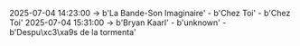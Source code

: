 2025-07-04 14:23:00 -> b'La Bande-Son Imaginaire' - b'Chez Toi' - b'Chez Toi'
2025-07-04 15:31:00 -> b'Bryan Kaarl' - b'unknown' - b'Despu\xc3\xa9s de la tormenta'
